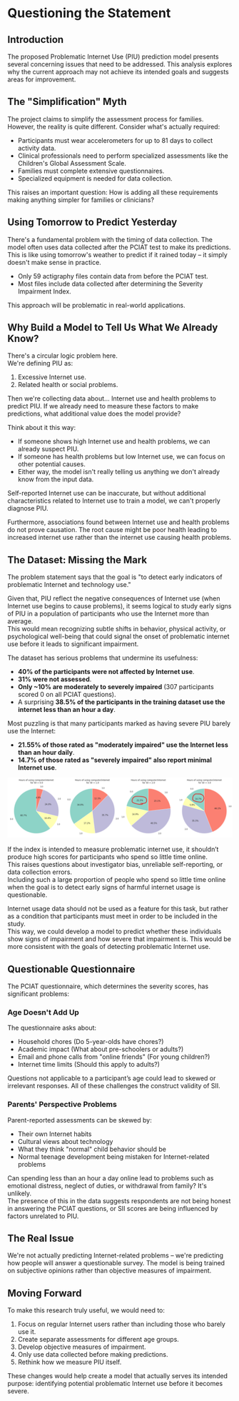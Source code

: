 # Questioning the Statement

## Introduction
The proposed Problematic Internet Use (PIU) prediction model presents several concerning issues that need to be addressed. This analysis explores why the current approach may not achieve its intended goals and suggests areas for improvement.

## The "Simplification" Myth
The project claims to simplify the assessment process for families. However, the reality is quite different. Consider what's actually required:

- Participants must wear accelerometers for up to 81 days to collect activity data.
- Clinical professionals need to perform specialized assessments like the Children's Global Assessment Scale.
- Families must complete extensive questionnaires.
- Specialized equipment is needed for data collection.

This raises an important question: How is adding all these requirements making anything simpler for families or clinicians?

## Using Tomorrow to Predict Yesterday


There's a fundamental problem with the timing of data collection. The model often uses data collected after the PCIAT test to make its predictions. This is like using tomorrow's weather to predict if it rained today – it simply doesn't make sense in practice.


- Only 59 actigraphy files contain data from before the PCIAT test.
- Most files include data collected after determining the Severity Impairment Index.

This approach will be problematic in real-world applications.

## Why Build a Model to Tell Us What We Already Know?

There's a circular logic problem here.<br>
We're defining PIU as:
1. Excessive Internet use.
2. Related health or social problems.

Then we're collecting data about... Internet use and health problems to predict PIU. If we already need to measure these factors to make predictions, what additional value does the model provide?

Think about it this way:
- If someone shows high Internet use and health problems, we can already suspect PIU.
- If someone has health problems but low Internet use, we can focus on other potential causes.
- Either way, the model isn't really telling us anything we don't already know from the input data.

Self-reported Internet use can be inaccurate, but without additional characteristics related to Internet use to train a model, we can't properly diagnose PIU. 

Furthermore, associations found between Internet use and health problems do not prove causation. The root cause might be poor health leading to increased internet use rather than the internet use causing health problems.

## The Dataset: Missing the Mark

The problem statement says that the goal is "to detect early indicators of problematic Internet and technology use."

Given that, PIU reflect the negative consequences of Internet use (when Internet use begins to cause problems), it seems logical to study early signs of PIU in a population of participants who use the Internet more than average.<br>
This would mean recognizing subtle shifts in behavior, physical activity, or psychological well-being that could signal the onset of problematic internet use before it leads to significant impairment.

The dataset has serious problems that undermine its usefulness:
- **40% of the participants were not affected by Internet use**.
- **31% were not assessed**.
- **Only ~10% are moderately to severely impaired** (307 participants scored 0 on all PCIAT questions).
- A surprising **38.5% of the participants in the training dataset use the internet less than an hour a day**.

Most puzzling is that many participants marked as having severe PIU barely use the Internet:
- **21.55% of those rated as "moderately impaired" use the Internet less than an hour daily**.
- **14.7% of those rated as "severely impaired" also report minimal Internet use**.

![sii_and_internet_usage.png](resources/sii_and_internet_usage.png)


If the index is intended to measure problematic internet use, it shouldn’t produce high scores for participants who spend so little time online. <br>
This raises questions about investigator bias, unreliable self-reporting, or data collection errors.<br>
Including such a large proportion of people who spend so little time online when the goal is to detect early signs of harmful internet usage is questionable.

Internet usage data should not be used as a feature for this task, but rather as a condition that participants must meet in order to be included in the study.<br>
This way, we could develop a model to predict whether these individuals show signs of impairment and how severe that impairment is. This would be more consistent with the goals of detecting problematic Internet use.


## Questionable Questionnaire

The PCIAT questionnaire, which determines the severity scores, has significant problems:

### Age Doesn't Add Up
The questionnaire asks about:
- Household chores (Do 5-year-olds have chores?)
- Academic impact (What about pre-schoolers or adults?)
- Email and phone calls from "online friends" (For young children?)
- Internet time limits (Should this apply to adults?)

Questions not applicable to a participant’s age could lead to skewed or irrelevant responses. 
All of these challenges the construct validity of SII.

### Parents' Perspective Problems
Parent-reported assessments can be skewed by:
- Their own Internet habits
- Cultural views about technology
- What they think "normal" child behavior should be
- Normal teenage development being mistaken for Internet-related problems

Can spending less than an hour a day online lead to problems such as emotional distress, neglect of duties, or withdrawal from family? It's unlikely.<br>
The presence of this in the data suggests respondents are not being honest in answering the PCIAT questions, or SII scores are being influenced by factors unrelated to PIU.

## The Real Issue

We're not actually predicting Internet-related problems – we're predicting how people will answer a questionable survey. The model is being trained on subjective opinions rather than objective measures of impairment.

## Moving Forward
To make this research truly useful, we would need to:
1. Focus on regular Internet users rather than including those who barely use it.
2. Create separate assessments for different age groups.
3. Develop objective measures of impairment.
4. Only use data collected before making predictions.
5. Rethink how we measure PIU itself.

These changes would help create a model that actually serves its intended purpose: identifying potential problematic Internet use before it becomes severe.